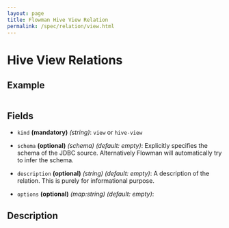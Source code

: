 ```yaml
---
layout: page
title: Flowman Hive View Relation
permalink: /spec/relation/view.html
---
```

# Hive View Relations

## Example
```
```

## Fields
 * `kind` **(mandatory)** *(string)*: `view` or `hive-view`
 * `schema` **(optional)** *(schema)* *(default: empty)*: 
 Explicitly specifies the schema of the JDBC source. Alternatively Flowman will automatically
 try to infer the schema.

 * `description` **(optional)** *(string)* *(default: empty)*:
 A description of the relation. This is purely for informational purpose.
 
  * `options` **(optional)** *(map:string)* *(default: empty)*:


## Description
